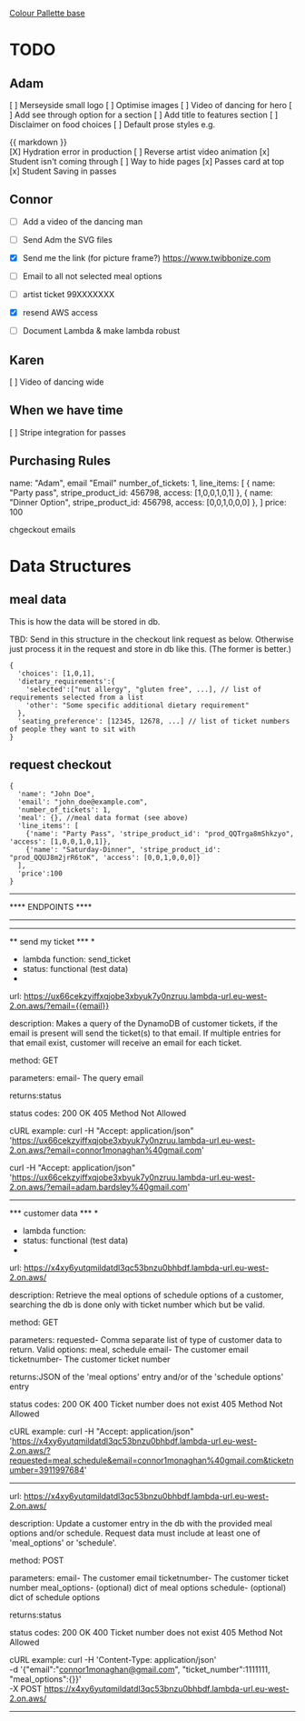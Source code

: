 [Colour Pallette base ](https://coolors.co/02252f-001014-e23912-ffd20a-eee2df)

TODO
======

Adam
----
[ ] Merseyside small logo
[ ] Optimise images
[ ] Video of dancing for hero
[ ] Add see through option for a section
[ ] Add title to features section
[ ] Disclaimer on food choices
[ ] Default prose styles e.g. <article class="prose prose-img:rounded-xl prose-headings:underline prose-a:text-blue-600">{{ markdown }}</article>
[X] Hydration error in production
[ ] Reverse artist video animation 
[x] Student isn't coming through 
[ ] Way to hide pages
[x] Passes card at top
[x] Student Saving in passes

Connor
------  
- [ ] Add a video of the dancing man
- [ ] Send Adm the SVG files
- [x] Send me the link (for picture frame?) https://www.twibbonize.com
- [ ] Email to all not selected meal options 
- [ ] artist ticket 99XXXXXXX

- [x] resend AWS access
- [ ] Document Lambda & make lambda robust

Karen
-----
[ ] Video of dancing wide

When we have time
-----------------
[ ] Stripe integration for passes

Purchasing Rules
----------------


name: "Adam",
email "Email"
number_of_tickets: 1,
line_items: [
  { name: "Party pass", stripe_product_id: 456798, access: [1,0,0,1,0,1] },
  { name: "Dinner Option", stripe_product_id: 456798, access: [0,0,1,0,0,0] },
]
price: 100

chgeckout
emails

Data Structures
===============
meal data
---------
This is how the data will be stored in db. 

TBD: Send in this structure in the checkout link request as below. Otherwise just process it in the request and store in db like this. (The former is better.)
```jsonc
{
  'choices': [1,0,1], 
  'dietary_requirements':{
    'selected':["nut allergy", "gluten free", ...], // list of requirements selected from a list
    'other': "Some specific additional dietary requirement"
  },
  'seating_preference': [12345, 12678, ...] // list of ticket numbers of people they want to sit with
}
```
request checkout 
-----------------
```jsonc
{
  'name': "John Doe",
  'email': "john_doe@example.com",
  'number_of_tickets': 1,
  'meal': {}, //meal data format (see above)
  'line_items': [
    {'name': "Party Pass", 'stripe_product_id': "prod_QQTrga8mShkzyo", 'access': [1,0,0,1,0,1]},
    {'name': "Saturday-Dinner", 'stripe_product_id': "prod_QQUJ8m2jrR6toK", 'access': [0,0,1,0,0,0]}
  ],
  'price':100
}
```

*********************
****  ENDPOINTS  ****
*********************

*********************
** send my ticket ***
*
* lambda function: send_ticket
* status: functional (test data)
* 

url: https://ux66cekzyiffxqjobe3xbyuk7y0nzruu.lambda-url.eu-west-2.on.aws/?email={{email}}

description: Makes a query of the DynamoDB of customer tickets, if the email is present will send the ticket(s) to 
that email. If multiple entries for that email exist, customer will receive an email for each ticket. 

method: GET

parameters: email- The query email

returns:status

status codes: 200 OK
405 Method Not Allowed

cURL example:
curl -H "Accept: application/json" \
'https://ux66cekzyiffxqjobe3xbyuk7y0nzruu.lambda-url.eu-west-2.on.aws/?email=connor1monaghan%40gmail.com'

curl -H "Accept: application/json" \
'https://ux66cekzyiffxqjobe3xbyuk7y0nzruu.lambda-url.eu-west-2.on.aws/?email=adam.bardsley%40gmail.com'

*********************
*** customer data ***
*
* lambda function: 
* status: functional (test data)
* 

url: https://x4xy6yutqmildatdl3qc53bnzu0bhbdf.lambda-url.eu-west-2.on.aws/

description: Retrieve the meal options of schedule options of a customer, searching the db is done only with ticket
number which but be valid.

method: GET

parameters: requested- Comma separate list of type of customer data to return. Valid options: meal, schedule
email- The customer email
ticketnumber- The customer ticket number

returns:JSON of the 'meal options' entry and/or of the 'schedule options' entry

status codes: 200 OK
400 Ticket number does not exist
405 Method Not Allowed

cURL example:
curl -H "Accept: application/json" \
'https://x4xy6yutqmildatdl3qc53bnzu0bhbdf.lambda-url.eu-west-2.on.aws/?requested=meal,schedule&email=connor1monaghan%40gmail.com&ticketnumber=3911997684'

*********************


url: https://x4xy6yutqmildatdl3qc53bnzu0bhbdf.lambda-url.eu-west-2.on.aws/

description: Update a customer entry in the db with the provided meal options and/or schedule. Request data must include
at least one of 'meal_options' or 'schedule'.

method: POST

parameters: email- The customer email
ticketnumber- The customer ticket number
meal_options- (optional) dict of meal options
schedule- (optional) dict of schedule options

returns:status

status codes: 200 OK
400 Ticket number does not exist
405 Method Not Allowed

cURL example:
curl -H 'Content-Type: application/json' \
          -d '{"email":"connor1monaghan@gmail.com", "ticket_number":1111111, "meal_options":{}}' \
          -X POST https://x4xy6yutqmildatdl3qc53bnzu0bhbdf.lambda-url.eu-west-2.on.aws/


*********************************************************************************************************
